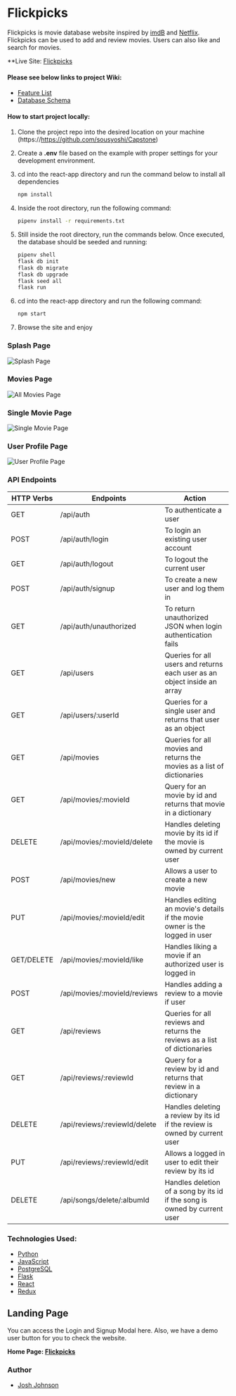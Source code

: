 # Flickpicks

Flickpicks is movie database website inspired by [imdB](https://imdb.com) and [Netflix](https://netflix.com). Flickpicks can be used to add and review movies. Users can also like and search for movies.

**Live Site: [Flickpicks](https://flickpicks-xz8s.onrender.com)

#### Please see below links to project Wiki:
* [Feature List]()
* [Database Schema]()



#### How to start project locally:
1. Clone the project repo into the desired location on your machine (https://https://github.com/sousyoshi/Capstone)
2. Create a **.env** file based on the example with proper settings for your development environment.
3. cd into the react-app directory and run the command below to install all dependencies
      ```bash
      npm install
      ```
4. Inside the root directory, run the following command:
      ```bash
      pipenv install -r requirements.txt
      ```
5. Still inside the root directory, run the commands below. Once executed, the database should be seeded and running:

      ```bash
      pipenv shell
      flask db init
      flask db migrate
      flask db upgrade
      flask seed all
      flask run
      ```

6. cd into the react-app directory and run the following command:
      ```bash
      npm start
      ```

7. Browse the site and enjoy

### Splash Page
![Splash Page]()
### Movies Page
![All Movies Page]()
### Single Movie Page
![Single Movie Page]()
### User Profile Page
![User Profile Page]()

### API Endpoints
| HTTP Verbs | Endpoints | Action |
| --- | --- | --- |
| GET | /api/auth | To authenticate a user |
| POST | /api/auth/login | To login an existing user account |
| GET | /api/auth/logout | To logout the current user |
| POST | /api/auth/signup | To create a new user and log them in |
| GET | /api/auth/unauthorized | To return unauthorized JSON when login authentication fails |
| GET | /api/users | Queries for all users and returns each user as an object inside an array |
| GET | /api/users/:userId | Queries for a single user and returns that user as an object |
| GET | /api/movies | Queries for all movies and returns the movies as a list of dictionaries |
| GET | /api/movies/:movieId | Query for an movie by id and returns that movie in a dictionary |
| DELETE | /api/movies/:movieId/delete | Handles deleting movie by its id if the movie is owned by current user |
| POST | /api/movies/new | Allows a user to create a new movie |
| PUT | /api/movies/:movieId/edit | Handles editing an movie's details if the movie owner is the logged in user |
| GET/DELETE | /api/movies/:movieId/like | Handles liking a movie if an authorized user is logged in |
| POST | /api/movies/:movieId/reviews | Handles adding a review to a movie if user |
| GET | /api/reviews | Queries for all reviews and returns the reviews as a list of dictionaries |
| GET | /api/reviews/:reviewId | Query for a review by id and returns that review in a dictionary |
| DELETE | /api/reviews/:reviewId/delete | Handles deleting a review by its id if the review is owned by current user |
| PUT | /api/reviews/:reviewId/edit | Allows a logged in user to edit their review by its id |
| DELETE | /api/songs/delete/:albumId | Handles deletion of a song by its id if the song is owned by current user |


### Technologies Used:
* [Python](https://docs.python.org/3/)
* [JavaScript](https://devdocs.io/javascript/)
* [PostgreSQL](https://www.postgresql.org/docs/)
* [Flask](https://flask.palletsprojects.com/en/2.3.x/)
* [React](https://react.dev/)
* [Redux](https://redux.js.org/)


## Landing Page
You can access the Login and Signup Modal here. Also, we have a demo user button for you to check the website.

**Home Page: [Flickpicks](https://flickpicks-xz8s.onrender.com)**

### Author
+ [Josh Johnson](https://github.com/sousyoshi)

